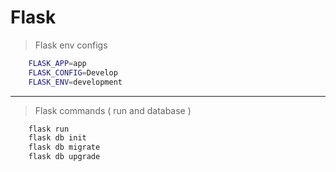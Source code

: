 # Flask 

> Flask env configs
```bash
    FLASK_APP=app
    FLASK_CONFIG=Develop
    FLASK_ENV=development
```
****
> Flask commands ( run and database )
```bash
    flask run
    flask db init
    flask db migrate
    flask db upgrade
```